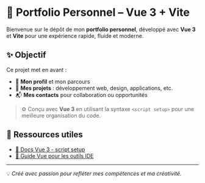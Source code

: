 # 🎨 Portfolio Personnel – Vue 3 + Vite

Bienvenue sur le dépôt de mon **portfolio personnel**, développé avec **Vue 3** et **Vite** pour une expérience rapide, fluide et moderne.

## ✨ Objectif

Ce projet met en avant :

- 👤 **Mon profil** et mon parcours
- 💼 **Mes projets** : développement web, design, applications, etc.
- 📬 **Mes contacts** pour collaboration ou opportunités

> ⚙️ Conçu avec **Vue 3** en utilisant la syntaxe `<script setup>` pour une meilleure organisation du code.

## 🔗 Ressources utiles

- [📘 Docs Vue 3 - script setup](https://v3.vuejs.org/api/sfc-script-setup.html#sfc-script-setup)
- [🧠 Guide Vue pour les outils IDE](https://vuejs.org/guide/scaling-up/tooling.html#ide-support)

---

💡 *Créé avec passion pour refléter mes compétences et ma créativité.*
